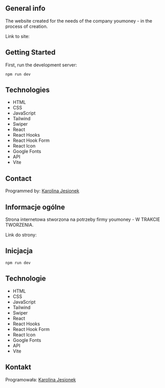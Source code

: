 ## General info
The website created for the needs of the company youmoney - in the process of creation.

Link to site:

## Getting Started
First, run the development server:

```
npm run dev
```

## Technologies
* HTML
* CSS
* JavaScript
* Tailwind
* Swiper
* React
* React Hooks
* React Hook Form
* React Icon
* Google Fonts
* API
* Vite

## Contact
Programmed by: [Karolina Jesionek](mailto:karolina.anna.jesionek@gmail.com)


## Informacje ogólne
Strona internetowa stworzona na potrzeby firmy youmoney - W TRAKCIE TWORZENIA.

Link do strony: 

## Inicjacja

```
npm run dev
```

## Technologie
* HTML
* CSS
* JavaScript
* Tailwind
* Swiper
* React
* React Hooks
* React Hook Form
* React Icon
* Google Fonts
* API
* Vite

## Kontakt
Programowała: [Karolina Jesionek](mailto:karolina.anna.jesionek@gmail.com)